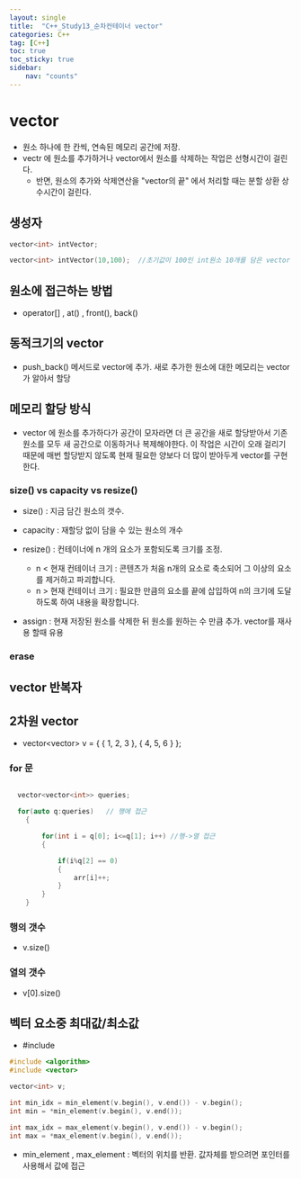 ```yaml
---
layout: single
title:  "C++_Study13_순차컨테이너 vector"
categories: C++
tag: [C++]
toc: true
toc_sticky: true
sidebar:
    nav: "counts"
---
```


# vector
   
* 원소 하나에 한 칸씩, 연속된 메모리 공간에 저장.
* vectr 에 원소를 추가하거나 vector에서 원소를 삭제하는 작업은 선형시간이 걸린다.
    * 반면, 원소의 추가와 삭제연산을 "vector의 끝" 에서 처리할 때는 분할 상환 상수시간이 걸린다. 

   
## 생성자
   
```cpp   
vector<int> intVector;

vector<int> intVector(10,100);  //초기값이 100인 int원소 10개를 담은 vector 생성

```
## 원소에 접근하는 방법

* operator[] , at() , front(), back()


## 동적크기의 vector

* push_back() 메서드로 vector에 추가. 새로 추가한 원소에 대한 메모리는 vector가 알아서 할당

## 메모리 할당 방식
   
* vector 에 원소를 추가하다가 공간이 모자라면 더 큰 공간을 새로 할당받아서 기존 원소를 모두 새 공간으로 이동하거나 복제해야한다. 이 작업은 시간이 오래 걸리기 때문에 매번 할당받지 않도록 현재 필요한 양보다 더 많이 받아두게 vector를 구현한다. 

### size() vs capacity vs resize()

* size() : 지금 담긴 원소의 갯수.  
   
* capacity : 재할당 없이 담을 수 있는 원소의 개수 

* resize() : 컨테이너에 n 개의 요소가 포함되도록 크기를 조정. 
    * n < 현재 컨테이너 크기 : 콘텐츠가 처음 n개의 요소로 축소되어 그 이상의 요소를 제거하고 파괴합니다.
    * n > 현재 컨테이너 크기 : 필요한 만큼의 요소를 끝에 삽입하여 n의 크기에 도달하도록 하여 내용을 확장합니다.
       
* assign : 현재 저장된 원소를 삭제한 뒤 원소를 원하는 수 만큼 추가. vector를 재사용 할때 유용

### erase


## vector 반복자


## 2차원 vector
   
* vector<vector<int>> v = { { 1, 2, 3 }, { 4, 5, 6 } };

### for 문

```cpp

  vector<vector<int>> queries;

  for(auto q:queries)   // 행에 접근
    {

        for(int i = q[0]; i<=q[1]; i++) //행->열 접근
        {

            if(i%q[2] == 0)
            {
                arr[i]++;
            }
        }
    }

```

### 행의 갯수
   
* v.size()
   
### 열의 갯수
   
* v[0].size()   


## 벡터 요소중 최대값/최소값

* #include <algorithm>

```cpp
#include <algorithm>
#include <vector>

vector<int> v;

int min_idx = min_element(v.begin(), v.end()) - v.begin();
int min = *min_element(v.begin(), v.end());

int max_idx = max_element(v.begin(), v.end()) - v.begin();
int max = *max_element(v.begin(), v.end());
```

* min_element , max_element : 벡터의 위치를 반환. 값자체를 받으려면 포인터를 사용해서 값에 접근
